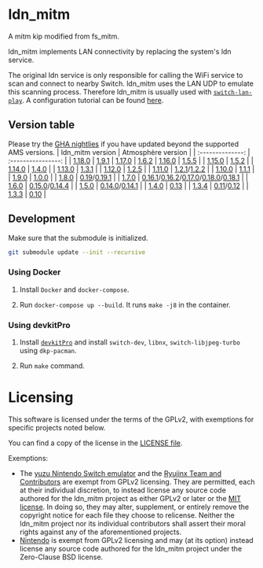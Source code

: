 # ldn_mitm

A mitm kip modified from fs_mitm.


ldn_mitm implements LAN connectivity by replacing the system's ldn service.

The original ldn service is only responsible for calling the WiFi service to scan and connect to nearby Switch. ldn_mitm uses the LAN UDP to emulate this scanning process. Therefore ldn_mitm is usually used with [`switch-lan-play`](https://github.com/spacemeowx2/switch-lan-play). A configuration tutorial can be found [here](http://www.lan-play.com/install).

## Version table

Please try the [GHA nightlies](https://github.com/spacemeowx2/ldn_mitm/actions) if you have updated beyond the supported AMS versions.
| ldn_mitm version | Atmosphère version |
| :--------------: | :----------------: |
| [1.18.0](https://github.com/spacemeowx2/ldn_mitm/releases/tag/v1.18.0)            | [1.9.1](https://github.com/Atmosphere-NX/Atmosphere/releases/tag/1.9.1)
| [1.17.0](https://github.com/spacemeowx2/ldn_mitm/releases/tag/v1.17.0)            | [1.6.2](https://github.com/Atmosphere-NX/Atmosphere/releases/tag/1.6.2)
| [1.16.0](https://github.com/spacemeowx2/ldn_mitm/releases/tag/v1.16.0)            | [1.5.5](https://github.com/Atmosphere-NX/Atmosphere/releases/tag/1.5.5)               |
| [1.15.0](https://github.com/spacemeowx2/ldn_mitm/releases/tag/v1.15.0)            | [1.5.2](https://github.com/Atmosphere-NX/Atmosphere/releases/tag/1.5.2)               |
| [1.14.0](https://github.com/spacemeowx2/ldn_mitm/releases/tag/v1.14.0)            | [1.4.0](https://github.com/Atmosphere-NX/Atmosphere/releases/tag/1.4.0)               |
| [1.13.0](https://github.com/spacemeowx2/ldn_mitm/releases/tag/v1.13.0)            | [1.3.1](https://github.com/Atmosphere-NX/Atmosphere/releases/tag/1.3.1)               |
| [1.12.0](https://github.com/spacemeowx2/ldn_mitm/releases/tag/v1.12.0)            | [1.2.5](https://github.com/Atmosphere-NX/Atmosphere/releases/tag/1.2.5)               |
| [1.11.0](https://github.com/spacemeowx2/ldn_mitm/releases/tag/v1.11.0)            | [1.2.1](https://github.com/Atmosphere-NX/Atmosphere/releases/tag/1.2.1)/[1.2.2](https://github.com/Atmosphere-NX/Atmosphere/releases/tag/1.2.2)               |
| [1.10.0](https://github.com/spacemeowx2/ldn_mitm/releases/tag/v1.10.0)            | [1.1.1](https://github.com/Atmosphere-NX/Atmosphere/releases/tag/1.1.1)               |
| [1.9.0](https://github.com/spacemeowx2/ldn_mitm/releases/tag/v1.9.0)            | [1.0.0](https://github.com/Atmosphere-NX/Atmosphere/releases/tag/1.0.0)               |
| [1.8.0](https://github.com/spacemeowx2/ldn_mitm/releases/tag/v1.8.0)            | [0.19](https://github.com/Atmosphere-NX/Atmosphere/releases/tag/0.19.0)/[0.19.1](https://github.com/Atmosphere-NX/Atmosphere/releases/tag/0.19.1)               |
| [1.7.0](https://github.com/spacemeowx2/ldn_mitm/releases/tag/v1.7.0)            | [0.16.1](https://github.com/Atmosphere-NX/Atmosphere/releases/tag/0.16.1)/[0.16.2](https://github.com/Atmosphere-NX/Atmosphere/releases/tag/0.16.2)/[0.17.0](https://github.com/Atmosphere-NX/Atmosphere/releases/tag/0.17.0)/[0.18.0](https://github.com/Atmosphere-NX/Atmosphere/releases/tag/0.18.0)/[0.18.1](https://github.com/Atmosphere-NX/Atmosphere/releases/tag/0.18.1) |
| [1.6.0](https://github.com/spacemeowx2/ldn_mitm/releases/tag/v1.6.0)            | [0.15.0](https://github.com/Atmosphere-NX/Atmosphere/releases/tag/0.15.0)/[0.14.4](https://github.com/Atmosphere-NX/Atmosphere/releases/tag/0.14.4)   |
| [1.5.0](https://github.com/spacemeowx2/ldn_mitm/releases/tag/v1.5.0)            | [0.14.0](https://github.com/Atmosphere-NX/Atmosphere/releases/tag/0.14.0)/[0.14.1](https://github.com/Atmosphere-NX/Atmosphere/releases/tag/0.14.1)        |
| [1.4.0](https://github.com/spacemeowx2/ldn_mitm/releases/tag/v1.4.0)            | [0.13](https://github.com/Atmosphere-NX/Atmosphere/releases/tag/0.13.0)               |
| [1.3.4](https://github.com/spacemeowx2/ldn_mitm/releases/tag/v1.3.4)            | [0.11](https://github.com/Atmosphere-NX/Atmosphere/releases/tag/0.11.0)/[0.12](https://github.com/Atmosphere-NX/Atmosphere/releases/tag/0.12.0)          |
| [1.3.3](https://github.com/spacemeowx2/ldn_mitm/releases/tag/v1.3.3)            | [0.10](https://github.com/Atmosphere-NX/Atmosphere/releases/tag/0.10.0)               |

## Development

Make sure that the submodule is initialized.

```bash
git submodule update --init --recursive
```


### Using Docker

1. Install `Docker` and `docker-compose`.

2. Run `docker-compose up --build`. It runs `make -j8` in the container.


### Using devkitPro

1. Install [`devkitPro`](https://devkitpro.org/wiki/Getting_Started) and install `switch-dev`, `libnx`, `switch-libjpeg-turbo` using `dkp-pacman`.

2. Run `make` command.

Licensing
=====

This software is licensed under the terms of the GPLv2, with exemptions for specific projects noted below.

You can find a copy of the license in the [LICENSE file](LICENSE).

Exemptions:
* The [yuzu Nintendo Switch emulator](https://github.com/yuzu-emu/yuzu) and the [Ryujinx Team and Contributors](https://github.com/orgs/Ryujinx) are exempt from GPLv2 licensing. They are permitted, each at their individual discretion, to instead license any source code authored for the ldn_mitm project as either GPLv2 or later or the [MIT license](https://github.com/Atmosphere-NX/Atmosphere/blob/master/docs/licensing_exemptions/MIT_LICENSE). In doing so, they may alter, supplement, or entirely remove the copyright notice for each file they choose to relicense. Neither the ldn_mitm project nor its individual contributors shall assert their moral rights against any of the aforementioned projects.
* [Nintendo](https://github.com/Nintendo) is exempt from GPLv2 licensing and may (at its option) instead license any source code authored for the ldn_mitm project under the Zero-Clause BSD license.

